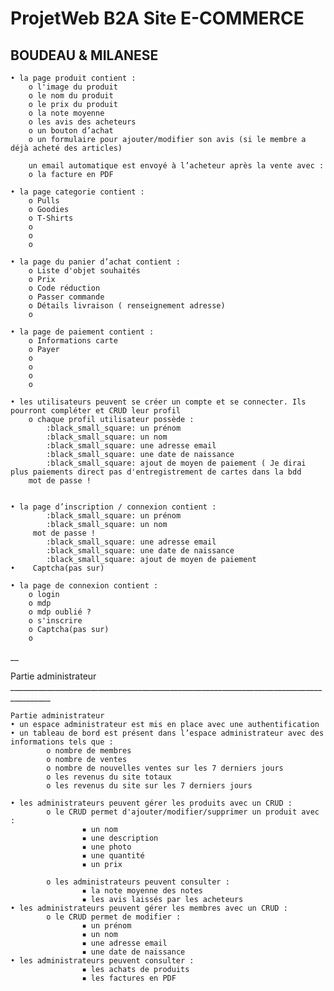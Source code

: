 # ProjetWeb B2A Site E-COMMERCE
## BOUDEAU & MILANESE

    • la page produit contient :
        o l'image du produit
        o le nom du produit
        o le prix du produit
        o la note moyenne
        o les avis des acheteurs
        o un bouton d’achat
        o un formulaire pour ajouter/modifier son avis (si le membre a déjà acheté des articles)

        un email automatique est envoyé à l’acheteur après la vente avec : 
        o la facture en PDF

    • la page categorie contient :
        o Pulls
        o Goodies
        o T-Shirts
        o 
        o 
        o 

    • la page du panier d’achat contient :
        o Liste d'objet souhaités
        o Prix
        o Code réduction
        o Passer commande
        o Détails livraison ( renseignement adresse)
        o 

    • la page de paiement contient :
        o Informations carte
        o Payer
        o 
        o 
        o 
        o 

    • les utilisateurs peuvent se créer un compte et se connecter. Ils pourront compléter et CRUD leur profil 
        o chaque profil utilisateur possède :
            :black_small_square: un prénom
            :black_small_square: un nom
            :black_small_square: une adresse email
            :black_small_square: une date de naissance
            :black_small_square: ajout de moyen de paiement ( Je dirai plus paiements direct pas d'entregistrement de cartes dans la bdd
        mot de passe !


    • la page d’inscription / connexion contient :
            :black_small_square: un prénom
            :black_small_square: un nom
         mot de passe !
            :black_small_square: une adresse email
            :black_small_square: une date de naissance
            :black_small_square: ajout de moyen de paiement
    •    Captcha(pas sur)

    • la page de connexion contient :
        o login
        o mdp
        o mdp oublié ?
        o s'inscrire
        o Captcha(pas sur)
        o 

__

Partie administrateur
    ________________________________________________________________________________________

    Partie administrateur
    • un espace administrateur est mis en place avec une authentification 
    • un tableau de bord est présent dans l’espace administrateur avec des informations tels que :
            o nombre de membres
            o nombre de ventes
            o nombre de nouvelles ventes sur les 7 derniers jours
            o les revenus du site totaux
            o les revenus du site sur les 7 derniers jours

    • les administrateurs peuvent gérer les produits avec un CRUD :
            o le CRUD permet d'ajouter/modifier/supprimer un produit avec :
                    ▪ un nom
                    ▪ une description
                    ▪ une photo
                    ▪ une quantité
                    ▪ un prix

            o les administrateurs peuvent consulter :
                    ▪ la note moyenne des notes
                    ▪ les avis laissés par les acheteurs
    • les administrateurs peuvent gérer les membres avec un CRUD :
            o le CRUD permet de modifier :
                    ▪ un prénom
                    ▪ un nom
                    ▪ une adresse email
                    ▪ une date de naissance
    • les administrateurs peuvent consulter :
                    ▪ les achats de produits
                    ▪ les factures en PDF